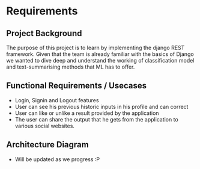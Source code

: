 # Requirements

## Project Background

The purpose of this project is to learn by implementing the django REST framework. Given that the team is already familiar with the basics of Django we wanted to dive deep and understand the working of classification model and text-summarising methods that ML has to offer. 

## Functional Requirements / Usecases

- Login, Signin and Logout features 
- User can see his previous historic inputs in his profile and can correct
- User can like or unlike a result provided by the application 
- The user can share the output that he gets from the application to various social websites.

## Architecture Diagram
 
- Will be updated as we progress :P

